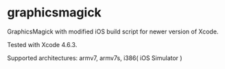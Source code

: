 graphicsmagick
==============

GraphicsMagick with modified iOS build script for newer version of Xcode.

Tested with Xcode 4.6.3.

Supported architectures: armv7, armv7s, i386( iOS Simulator )
